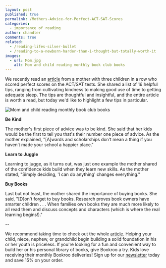 ```yaml
---
layout: post
published: true
permalink: /Mothers-Advice-for-Perfect-ACT-SAT-Scores
categories:
  - importance of reading
author: chandler
comments: true
related:
  - /reading-lifes-silver-bullet
  - /reading-to-a-newborn-harder-than-i-thought-but-totally-worth-it
images:
  - url: Mom.jpg
    alt: Mom and child reading monthly book club books
---
```

We recently read an [article](http://community.today.com/parentingteam/post/actsat-test-prep-tricks-from-a-family-with-three-perfect-scores_1505933651) from a mother with three children in a row who scored perfect scores on the ACT/SAT tests. She shared a list of 16 helpful tips, ranging from cultivating kindness to making good use of time to getting adequate sleep. The tips are thoughtful and insightful, and the entire article is worth a read, but today we'd like to highlight a few tips in particular. 

![Mom and child reading monthly book club books]({{site.baseurl}}/assets/img/posts/Mom.jpg)

**Be Kind**

The mother's first piece of advice was to be kind. She said that her kids would be the first to tell you that's their number one piece of advice. As the mother explained, "[A]wards and scholarships don’t mean a thing if you haven’t made your school a happier place."

**Learn to Juggle**

Learning to jugge, as it turns out, was just one example the mother shared of the confidence kids build when they learn new skills. As the mother stated, "Simply deciding, 'I can do anything' changes everything."

**Buy Books**

Last but not least, the mother shared the importance of buying books. She said, "[D]on't forget to buy books. Research proves book owners have smarter children . . . When families own books they are much more likely to all read them and discuss concepts and characters (which is where the real learning begins!)."

--

We recommend taking time to check out the whole [article](http://community.today.com/parentingteam/post/actsat-test-prep-tricks-from-a-family-with-three-perfect-scores_1505933651). Helping your child, niece, nephew, or grandchild begin building a solid foundation in his or her youth is priceless. If you're looking for a fun and convenient way to build her or his personal library of books, give Bookroo a try. Kids love receiving their monthly Bookroo deliveries! Sign up for our [newsletter](https://bookroo.com/) today and save 15% on your order.

